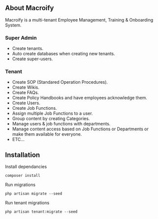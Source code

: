 ## About Macroify

Macroify is a multi-tenant Employee Management, Training & Onboarding System.

### Super Admin
- Create tenants.
- Auto create databases when creating new tenants.
- Create super-users.
  
### Tenant
- Create SOP (Standared Operation Procedures).
- Create Wikis.
- Create FAQs.
- Create Policy Handbooks and have employees acknowledge them.
- Create Users.
- Create Job Functions.
- Assign multiple Job Functions to a user.
- Group content by creating Categories.
- Manage users & job functions with departments.
- Manage content access based on Job Functions or Departments or make them available for everyone.
- ETC...

## Installation

Install dependancies
```
composer install
```

Run migrations
```
php artisan migrate --seed
```

Run tenant migrations
```
php artisan tenant:migrate --seed
```
